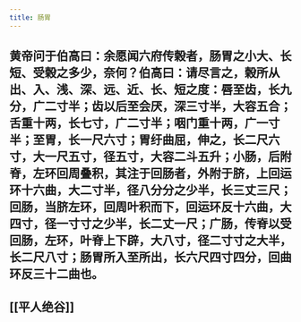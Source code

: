 ```yaml
---
title: 肠胃
---
```


## 黄帝问于伯高曰：余愿闻六府传榖者，肠胃之小大、长短、受榖之多少，奈何？伯高曰：请尽言之，榖所从出、入、浅、深、远、近、长、短之度：唇至齿，长九分，广二寸半；齿以后至会厌，深三寸半，大容五合；舌重十两，长七寸，广二寸半；咽门重十两，广一寸半；至胃，长一尺六寸；胃纡曲屈，伸之，长二尺六寸，大一尺五寸，径五寸，大容二斗五升；小肠，后附脊，左环回周叠积，其注于回肠者，外附于脐，上回运环十六曲，大二寸半，径八分分之少半，长三丈三尺；回肠，当脐左环，回周叶积而下，回运环反十六曲，大四寸，径一寸寸之少半，长二丈一尺；广肠，传脊以受回肠，左环，叶脊上下辟，大八寸，径二寸寸之大半，长二尺八寸；肠胃所入至所出，长六尺四寸四分，回曲环反三十二曲也。
## [[平人绝谷]]
